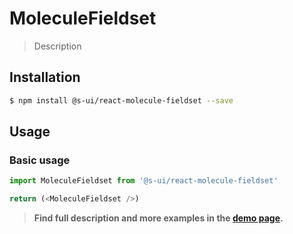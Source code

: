 # MoleculeFieldset

> Description

<!-- ![](./assets/preview.png) -->

## Installation

```sh
$ npm install @s-ui/react-molecule-fieldset --save
```

## Usage

### Basic usage
```js
import MoleculeFieldset from '@s-ui/react-molecule-fieldset'

return (<MoleculeFieldset />)
```


> **Find full description and more examples in the [demo page](#).**
